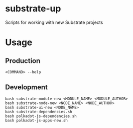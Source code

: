 # substrate-up
Scripts for working with new Substrate projects

# Usage

## Production

```shell
<COMMAND> --help
```

## Development

```shell
bash substrate-module-new <MODULE_NAME> <MODULE_AUTHOR>
bash substrate-node-new <NODE_NAME> <NODE_AUTHOR>
bash substrate-ui-new <NODE_NAME>
bash substrate-dependencies.sh
bash polkadot-js-dependencies.sh
bash polkadot-js-apps-new.sh
```